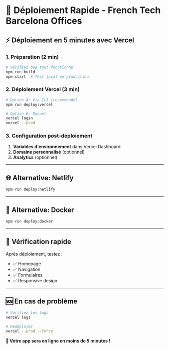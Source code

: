 # 🚀 Déploiement Rapide - French Tech Barcelona Offices

## ⚡ **Déploiement en 5 minutes avec Vercel**

### **1. Préparation (2 min)**
```bash
# Vérifiez que tout fonctionne
npm run build
npm start  # Test local en production
```

### **2. Déploiement Vercel (3 min)**
```bash
# Option A: Via CLI (recommandé)
npm run deploy:vercel

# Option B: Manuel
vercel login
vercel --prod
```

### **3. Configuration post-déploiement**
1. **Variables d'environnement** dans Vercel Dashboard
2. **Domaine personnalisé** (optionnel)
3. **Analytics** (optionnel)

---

## 🌐 **Alternative: Netlify**

```bash
npm run deploy:netlify
```

---

## 🐳 **Alternative: Docker**

```bash
npm run deploy:docker
```

---

## 📱 **Vérification rapide**

Après déploiement, testez :
- ✅ Homepage
- ✅ Navigation
- ✅ Formulaires
- ✅ Responsive design

---

## 🆘 **En cas de problème**

```bash
# Vérifiez les logs
vercel logs

# Redéployez
vercel --prod --force
```

**🎯 Votre app sera en ligne en moins de 5 minutes !**
